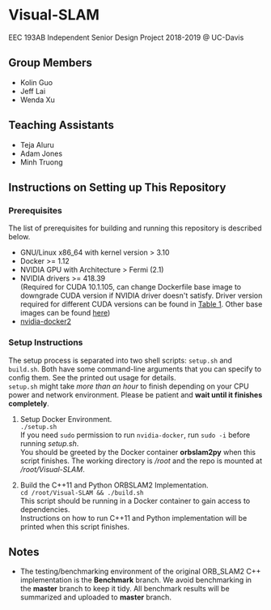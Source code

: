 # Visual-SLAM
EEC 193AB Independent Senior Design Project 2018-2019 @ UC-Davis

## Group Members 
  * Kolin Guo
  * Jeff Lai
  * Wenda Xu
  
## Teaching Assistants
  * Teja Aluru
  * Adam Jones
  * Minh Truong
  
## Instructions on Setting up This Repository
### Prerequisites
The list of prerequisites for building and running this repository is described below. 
* GNU/Linux x86_64 with kernel version > 3.10
* Docker >= 1.12
* NVIDIA GPU with Architecture > Fermi (2.1)
* NVIDIA drivers >= 418.39  
(Required for CUDA 10.1.105, can change Dockerfile base image to downgrade CUDA version if NVIDIA driver doesn't satisfy. Driver version required for different CUDA versions can be found in [Table 1](https://docs.nvidia.com/cuda/cuda-toolkit-release-notes/index.html). Other base images can be found [here](https://hub.docker.com/r/nvidia/cudagl))
* [nvidia-docker2](https://github.com/nvidia/nvidia-docker/wiki/Installation-(version-2.0))

### Setup Instructions
The setup process is separated into two shell scripts: `setup.sh` and `build.sh`. Both have some command-line arguments that you can specify to config them. See the printed out usage for details.   
`setup.sh` might take *more than an hour* to finish depending on your CPU power and network environment. Please be patient and **wait until it finishes completely**. 
1. Setup Docker Environment.  
`./setup.sh`  
If you need `sudo` permission to run `nvidia-docker`, run `sudo -i` before running *setup.sh*.  
You should be greeted by the Docker container **orbslam2py** when this script finishes. The working directory is */root* and the repo is mounted at */root/Visual-SLAM*.  

2. Build the C++11 and Python ORBSLAM2 Implementation.  
`cd /root/Visual-SLAM && ./build.sh`  
This script should be running in a Docker container to gain access to dependencies.  
Instructions on how to run C++11 and Python implementation will be printed when this script finishes. 


## Notes
  * The testing/benchmarking environment of the original ORB_SLAM2 C++ implementation is the **Benchmark** branch. We avoid benchmarking in the **master** branch to keep it tidy. All benchmark results will be summarized and uploaded to **master** branch. 
